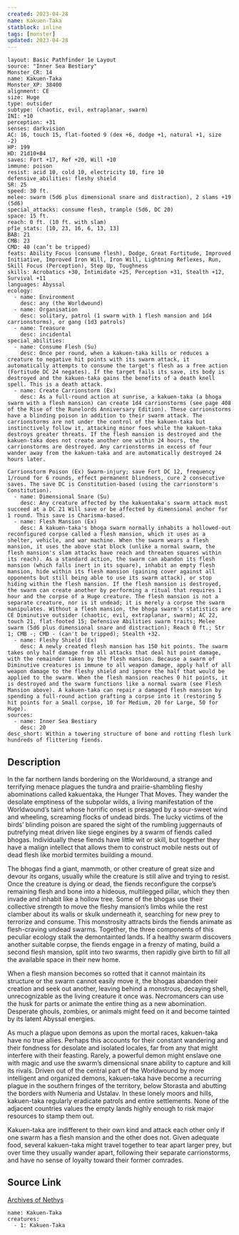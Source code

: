 ```yaml
---
created: 2023-04-28
name: Kakuen-Taka
statblock: inline
tags: [monster]
updated: 2023-04-28
---
```

```statblock
layout: Basic Pathfinder 1e Layout
source: "Inner Sea Bestiary"
Monster_CR: 14
name: Kakuen-Taka
Monster_XP: 38400
alignment: CE
size: Huge
type: outsider
subtype: (chaotic, evil, extraplanar, swarm)
INI: +10
perception: +31
senses: darkvision
AC: 16, touch 15, flat-footed 9 (dex +6, dodge +1, natural +1, size -2)
HP: 199
HD: 21d10+84
saves: Fort +17, Ref +20, Will +10
immune: poison
resist: acid 10, cold 10, electricity 10, fire 10
defensive_abilities: fleshy shield
SR: 25
speed: 30 ft.
melee: swarm (5d6 plus dimensional snare and distraction), 2 slams +19 (5d6)
special_attacks: consume flesh, trample (5d6, DC 20)
space: 15 ft.
reach: 0 ft. (10 ft. with slam)
pf1e_stats: [10, 23, 16, 6, 13, 13]
BAB: 21
CMB: 23
CMD: 40 (can’t be tripped)
feats: Ability Focus (consume flesh), Dodge, Great Fortitude, Improved Initiative, Improved Iron Will, Iron Will, Lightning Reflexes, Run, Skill Focus (Perception), Step Up, Toughness
skills: Acrobatics +30, Intimidate +25, Perception +31, Stealth +12, Survival +11
languages: Abyssal
ecology:
  - name: Environment
    desc: any (the Worldwound)
  - name: Organisation
    desc: solitary, patrol (1 swarm with 1 flesh mansion and 1d4 carrionstorms), or gang (1d3 patrols)
  - name: Treasure
    desc: incidental
special_abilities:
  - name: Consume Flesh (Su)
    desc: Once per round, when a kakuen-taka kills or reduces a creature to negative hit points with its swarm attack, it automatically attempts to consume the target's flesh as a free action (Fortitude DC 24 negates). If the target fails its save, its body is destroyed and the kakuen-taka gains the benefits of a death knell spell. This is a death attack.
  - name: Create Carrionstorm (Ex)
    desc: As a full-round action at sunrise, a kakuen-taka (a bhoga swarm with a flesh mansion) can create 1d4 carrionstorms (see page 408 of the Rise of the Runelords Anniversary Edition). These carrionstorms have a blinding poison in addition to their swarm attack. The carrionstorms are not under the control of the kakuen-taka but instinctively follow it, attacking minor foes while the kakuen-taka destroys greater threats. If the flesh mansion is destroyed and the kakuen-taka does not create another one within 24 hours, the carrionstorms are destroyed. Any carrionstorms in excess of four wander away from the kakuen-taka and are automatically destroyed 24 hours later.

Carrionstorm Poison (Ex) Swarm-injury; save Fort DC 12, frequency 1/round for 6 rounds, effect permanent blindness, cure 2 consecutive saves. The save DC is Constitution-based (using the carrionstorm's Constitution).
  - name: Dimensional Snare (Su)
    desc: Any creature affected by the kakuentaka's swarm attack must succeed at a DC 21 Will save or be affected by dimensional anchor for 1 round. This save is Charisma-based.
  - name: Flesh Mansion (Ex)
    desc: A kakuen-taka's bhoga swarm normally inhabits a hollowed-out reconfigured corpse called a flesh mansion, which it uses as a shelter, vehicle, and war machine. When the swarm wears a flesh mansion, it uses the above stat block (unlike a normal swarm, the flesh mansion's slam attacks have reach and threaten squares within its reach). As a standard action, the swarm can abandon its flesh mansion (which falls inert in its square), inhabit an empty flesh mansion, hide within its flesh mansion (gaining cover against all opponents but still being able to use its swarm attack), or stop hiding within the flesh mansion. If the flesh mansion is destroyed, the swarm can create another by performing a ritual that requires 1 hour and the corpse of a Huge creature. The flesh mansion is not a separate creature, nor is it undead; it is merely a corpse the swarm manipulates. Without a flesh mansion, the bhoga swarm's statistics are CE Diminutive outsider (chaotic, evil, extraplanar, swarm); AC 22, touch 21, flat-footed 15; Defensive Abilities swarm traits; Melee swarm (5d6 plus dimensional snare and distraction); Reach 0 ft.; Str 1; CMB -; CMD - (can't be tripped); Stealth +32.
  - name: Fleshy Shield (Ex)
    desc: A newly created flesh mansion has 150 hit points. The swarm takes only half damage from all attacks that deal hit point damage, with the remainder taken by the flesh mansion. Because a swarm of Diminutive creatures is immune to all weapon damage, apply half of all weapon damage to the fleshy shield and ignore the half that would be applied to the swarm. When the flesh mansion reaches 0 hit points, it is destroyed and the swarm functions like a normal swarm (see Flesh Mansion above). A kakuen-taka can repair a damaged flesh mansion by spending a full-round action grafting a corpse into it (restoring 5 hit points for a Small corpse, 10 for Medium, 20 for Large, 50 for Huge).
sources:
  - name: Inner Sea Bestiary
    desc: 20
desc_short: Within a towering structure of bone and rotting flesh lurk hundreds of flittering fiends.
```
## Description
In the far northern lands bordering on the Worldwound, a strange and terrifying menace plagues the tundra and prairie-shambling fleshy abominations called kakuentaka, the Hunger That Moves. They wander the desolate emptiness of the subpolar wilds, a living manifestation of the Worldwound’s taint whose horrific onset is presaged by a sour-sweet wind and wheeling, screaming flocks of undead birds. The lucky victims of the birds’ blinding poison are spared the sight of the rumbling juggernauts of putrefying meat driven like siege engines by a swarm of fiends called bhogas. Individually these fiends have little wit or skill, but together they have a malign intellect that allows them to construct mobile nests out of dead flesh like morbid termites building a mound.

The bhogas find a giant, mammoth, or other creature of great size and devour its organs, usually while the creature is still alive and trying to resist. Once the creature is dying or dead, the fiends reconfigure the corpse’s remaining flesh and bone into a hideous, multilegged pillar, which they then invade and inhabit like a hollow tree. Some of the bhogas use their collective strength to move the fleshy mansion’s limbs while the rest clamber about its walls or skulk underneath it, searching for new prey to terrorize and consume. This monstrosity attracts birds the fiends animate as flesh-craving undead swarms. Together, the three components of this peculiar ecology stalk the demontainted lands. If a healthy swarm discovers another suitable corpse, the fiends engage in a frenzy of mating, build a second flesh mansion, split into two swarms, then rapidly give birth to fill all the available space in their new home.

When a flesh mansion becomes so rotted that it cannot maintain its structure or the swarm cannot easily move it, the bhogas abandon their creation and seek out another, leaving behind a monstrous, decaying shell, unrecognizable as the living creature it once was. Necromancers can use the husk for parts or animate the entire thing as a new abomination. Desperate ghouls, zombies, or animals might feed on it and become tainted by its latent Abyssal energies.

As much a plague upon demons as upon the mortal races, kakuen-taka have no true allies. Perhaps this accounts for their constant wandering and their fondness for desolate and isolated locales, far from any that might interfere with their feasting. Rarely, a powerful demon might enslave one with magic and use the swarm’s dimensional snare ability to capture and kill its rivals. Driven out of the central part of the Worldwound by more intelligent and organized demons, kakuen-taka have become a recurring plague in the southern fringes of the territory, below Storasta and abutting the borders with Numeria and Ustalav. In these lonely moors and hills, kakuen-taka regularly eradicate patrols and entire settlements. None of the adjacent countries values the empty lands highly enough to risk major resources to stamp them out.

Kakuen-taka are indifferent to their own kind and attack each other only if one swarm has a flesh mansion and the other does not. Given adequate food, several kakuen-taka might travel together to tear apart larger prey, but over time they usually wander apart, following their separate carrionstorms, and have no sense of loyalty toward their former comrades.
## Source Link
[Archives of Nethys](https://aonprd.com/MonsterDisplay.aspx?ItemName=Kakuen-Taka)
```encounter-table
name: Kakuen-Taka
creatures:
  - 1: Kakuen-Taka
```
